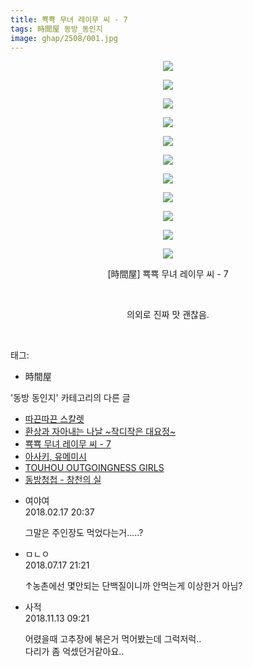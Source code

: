 ```yaml
---
title: 뾱뾱 무녀 레이무 씨 - 7
tags: 時間屋 동방_동인지
image: ghap/2508/001.jpg
---
```

<div class="article">
<p style="text-align: center; clear: none; float: none;"><img src="{{ site.nasurl }}/ghap/2508/001.jpg"/></p>
<p style="text-align: center; clear: none; float: none;"><img src="{{ site.nasurl }}/ghap/2508/002.jpg"/></p>
<p style="text-align: center; clear: none; float: none;"><img src="{{ site.nasurl }}/ghap/2508/003.jpg"/></p>
<p style="text-align: center; clear: none; float: none;"><img src="{{ site.nasurl }}/ghap/2508/004.jpg"/></p>
<p style="text-align: center; clear: none; float: none;"><img src="{{ site.nasurl }}/ghap/2508/005.jpg"/></p>
<p style="text-align: center; clear: none; float: none;"><img src="{{ site.nasurl }}/ghap/2508/006.jpg"/></p>
<p style="text-align: center; clear: none; float: none;"><img src="{{ site.nasurl }}/ghap/2508/007.jpg"/></p>
<p style="text-align: center; clear: none; float: none;"><img src="{{ site.nasurl }}/ghap/2508/008.jpg"/></p>
<p style="text-align: center; clear: none; float: none;"><img src="{{ site.nasurl }}/ghap/2508/009.jpg"/></p>
<p style="text-align: center; clear: none; float: none;"><img src="{{ site.nasurl }}/ghap/2508/010.jpg"/></p>
<p style="text-align: center; clear: none; float: none;"><img src="{{ site.nasurl }}/ghap/2508/011.jpg"/></p>
<p style="text-align: center; clear: none; float: none;">[時間屋] 뾱뾱 무녀 레이무 씨 - 7</p>
<p style="text-align: center; clear: none; float: none;"><br/></p>
<p style="text-align: center; clear: none; float: none;">의외로 진짜 맛 괜찮음.</p>
<p><br/></p>
</div><div class="tagTrail">
<p>태그: </p>
<ul>
<li>時間屋</li>
</ul>
</div><div class="another">
<p>'동방 동인지' 카테고리의 다른 글</p>
<ul>
<li><a href="/2016-10-09-ghap_2512">따끈따끈 스칼렛</a></li>
<li><a href="/2016-10-09-ghap_2511">환상과 자아내는 나날 ~작디작은 대요정~</a></li>
<li><a href="/2016-10-09-ghap_2508">뾱뾱 무녀 레이무 씨 - 7</a></li>
<li><a href="/2016-10-09-ghap_2507">아사키, 유메미시</a></li>
<li><a href="/2016-10-09-ghap_2506">TOUHOU OUTGOINGNESS GIRLS</a></li>
<li><a href="/2016-10-08-ghap_2505">동방청첩 - 창천의 실</a></li>
</ul>
</div><div class="cb_module cb_fluid">
<div class="cb_wrt cb_profile">
<div class="comment">
<ul>
<li class="cb_thumb_off" id="comment15201065">
<div class="cb_comment_area">
<div class="cb_info_area">
<div class="cb_section">
<span class="cb_nick_name">여야여</span>
</div>
<div class="cb_section">
<span class="cb_date">2018.02.17 20:37 </span>
</div>
</div>
<div class="cb_dsc_comment">
<p class="cb_dsc">
											그말은 주인장도 먹었다는거.....?
										</p>
</div>
</div></li>
<li class="cb_thumb_off" id="comment15288816">
<div class="cb_comment_area">
<div class="cb_info_area">
<div class="cb_section">
<span class="cb_nick_name">ㅁㄴㅇ</span>
</div>
<div class="cb_section">
<span class="cb_date">2018.07.17 21:21 </span>
</div>
</div>
<div class="cb_dsc_comment">
<p class="cb_dsc">
											↑농촌에선 몇안되는 단백질이니까 안먹는게 이상한거 아님?
										</p>
</div>
</div></li>
<li class="cb_thumb_off" id="comment15372443">
<div class="cb_comment_area">
<div class="cb_info_area">
<div class="cb_section">
<span class="cb_nick_name">사적</span>
</div>
<div class="cb_section">
<span class="cb_date">2018.11.13 09:21 </span>
</div>
</div>
<div class="cb_dsc_comment">
<p class="cb_dsc">
											어렸을때 고추장에 볶은거 먹어봤는데 그럭저럭..<br/>
다리가 좀 억셌던거같아요..
										</p>
</div>
</div></li>
</ul>
</div>
</div><!-- commentList close -->
</div>